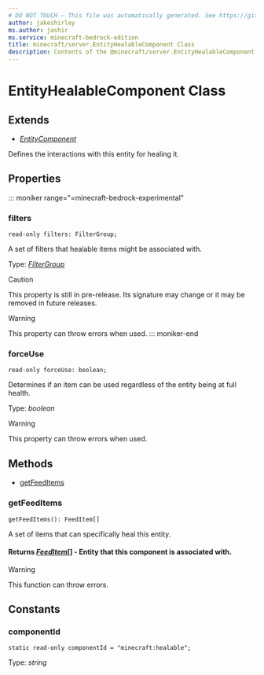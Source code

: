 ```yaml
---
# DO NOT TOUCH — This file was automatically generated. See https://github.com/mojang/minecraftapidocsgenerator to modify descriptions, examples, etc.
author: jakeshirley
ms.author: jashir
ms.service: minecraft-bedrock-edition
title: minecraft/server.EntityHealableComponent Class
description: Contents of the @minecraft/server.EntityHealableComponent class.
---
```

# EntityHealableComponent Class

## Extends
- [*EntityComponent*](EntityComponent.md)

Defines the interactions with this entity for healing it.

## Properties

::: moniker range="=minecraft-bedrock-experimental"
### **filters**
`read-only filters: FilterGroup;`

A set of filters that healable items might be associated with.

Type: [*FilterGroup*](FilterGroup.md)

> [!CAUTION]
> This property is still in pre-release.  Its signature may change or it may be removed in future releases.

> [!WARNING]
> This property can throw errors when used.
::: moniker-end

### **forceUse**
`read-only forceUse: boolean;`

Determines if an item can be used regardless of the entity being at full health.

Type: *boolean*

> [!WARNING]
> This property can throw errors when used.

## Methods
- [getFeedItems](#getfeeditems)

### **getFeedItems**
`
getFeedItems(): FeedItem[]
`

A set of items that can specifically heal this entity.

#### **Returns** [*FeedItem*](FeedItem.md)[] - Entity that this component is associated with.

> [!WARNING]
> This function can throw errors.

## Constants

### **componentId**
`static read-only componentId = "minecraft:healable";`

Type: *string*

